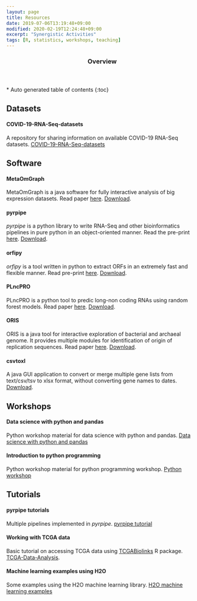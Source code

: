 ```yaml
---
layout: page
title: Resources  
date: 2019-07-06T13:19:48+09:00
modified: 2020-02-19T12:24:48+09:00
excerpt: "Synergistic Activities"
tags: [R, statistics, workshops, teaching]
---
```



<section id="table-of-contents" class="toc">
  <header>
    <h3>Overview</h3>
  </header>
<div id="drawer" markdown="1">
*  Auto generated table of contents
{:toc}
</div>
</section><!-- /#table-of-contents -->


## Datasets

#### COVID-19-RNA-Seq-datasets
A repository for sharing information on available COVID-19 RNA-Seq datasets. [COVID-19-RNA-Seq-datasets](https://github.com/urmi-21/COVID-19-RNA-Seq-datasets)

## Software

#### MetaOmGraph
MetaOmGraph is a java software for fully interactive analysis of big expression datasets. Read paper [here](https://doi.org/10.1093/nar/gkz1209). [Download](https://github.com/urmi-21/MetaOmGraph).

#### pyrpipe
*pyrpipe* is a python library to write RNA-Seq and other bioinformatics pipelines in pure python in an object-oriented manner. Read the pre-print [here](https://www.biorxiv.org/content/10.1101/2020.03.04.925818v4). [Download](https://github.com/urmi-21/pyrpipe).

#### orfipy
*orfipy* is a tool written in python to extract ORFs in an extremely fast and flexible manner. Read pre-print [here](https://www.biorxiv.org/content/10.1101/2020.10.20.348052v1). [Download](https://github.com/urmi-21/orfipy).

#### PLncPRO
PLncPRO is a python tool to predic long-non coding RNAs using random forest models. Read paper [here](https://doi.org/10.1093/nar/gkx866). [Download](https://github.com/urmi-21/PLncPRO).

#### ORIS
ORIS is a java tool for interactive exploration of bacterial and archaeal genome. It provides multiple modules for identification of origin of replication sequences.
Read paper [here](https://joss.theoj.org/papers/10.21105/joss.01589). [Download](https://github.com/urmi-21/ORIS).

#### csvtoxl
A java GUI application to convert or merge multiple gene lists from text/csv/tsv to xlsx format, without converting gene names to dates. 
[Download](https://github.com/urmi-21/csvtoxl).


## Workshops

#### Data science with python and pandas
Python workshop material for data science with python and pandas. [Data science with python and pandas](https://github.com/urmi-21/python3-dataScience18)


#### Introduction to python programming
Python workshop material for python programming workshop. [Python workshop](https://github.com/urmi-21/BCB-python-workshop-2018)

## Tutorials

#### pyrpipe tutorials
Multiple pipelines implemented in *pyrpipe*. [pyrpipe tutorial](https://github.com/urmi-21/pyrpipe/tree/master/case_studies)

#### Working with TCGA data
Basic tutorial on accessing TCGA data using [TCGABiolinks](https://bioconductor.org/packages/release/bioc/html/TCGAbiolinks.html) R package.
[TCGA-Data-Analysis](https://github.com/urmi-21/TCGA-Data-Analysis).

#### Machine learning examples using H2O
Some examples using the H2O machine learning library. [H2O machine learning examples](https://github.com/urmi-21/H2O-examples)
















